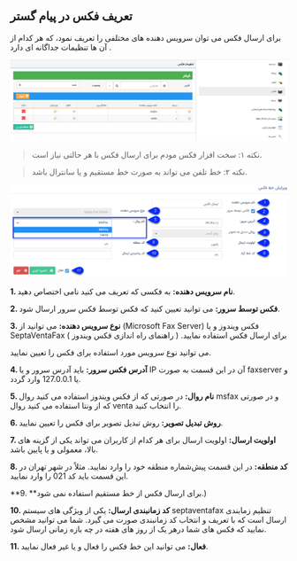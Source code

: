 ﻿## تعریف فکس در پیام گستر

برای ارسال فکس می توان سرویس دهنده های مختلفی را تعریف نمود، که هر کدام از آن ها تنظیمات جداگانه ای دارد .

![](Fax1.png)

> نکته ۱: سخت افزار فکس مودم برای ارسال فکس با هر حالتی نیاز است.

> نکته ۲: خط تلفن می تواند به صورت خط مستقیم و یا سانترال باشد.


![](Fax2.png)

**1. نام سرویس دهنده:** به فکسی که تعریف می کنید نامی اختصاص دهید.

**2. فکس توسط سرور:** می توانید تعیین کنید که فکس توسط فکس سرور ارسال شود.

**3. نوع سرویس دهنده:** می توانید از (Microsoft Fax Server) فکس ویندوز و یا SeptaVentaFax برای ارسال فکس استفاده نمایید. ( راهنمای راه اندازی فکس ویندوز )

 می توانید نوع سرویس مورد استفاده برای فکس را تعیین نمایید.

**4. آدرس فکس سرور:** باید آدرس سرور و یا IP  آن در این قسمت به صورت faxserver و یا 127.0.0.1 وارد گردد.

**5. نام روال:** در صورتی که از فکس ویندوز استفاده می کنید روال msfax و در صورتی که از ونتا استفاده می کنید روال venta را انتخاب کنید.

**6. روش تبدیل تصویر:** روش تبدیل تصویر برای فکس را تعیین نمایید.

**7. اولویت ارسال:** اولویت ارسال برای هر کدام از کاربران می تواند یکی از گزینه های بالا، معمولی و یا پایین باشد.

**8. کد منطقه:** در این قسمت پیش‌شماره منطقه خود را وارد نمایید. مثلاً در شهر تهران در این قسمت باید کد 021 را وارد نمایید.

**9.  **برای ارسال فکس از خط مستقیم استفاده نمی شود.)

**10. کد زمانبندی ارسال:** یکی از ویژگی های سیستم  septaventafax تنظیم زمابندی ارسال است که با تعریف و انتخاب کد زمانبندی صورت می گیرد. شما می توانید مشخص نمایید که فکس های شما درهر یک از روز های هفته در چه بازه زمانی ارسال شود. 

**11. فعال:** می توانید این خط فکس را فعال و یا غیر فعال نمایید.
